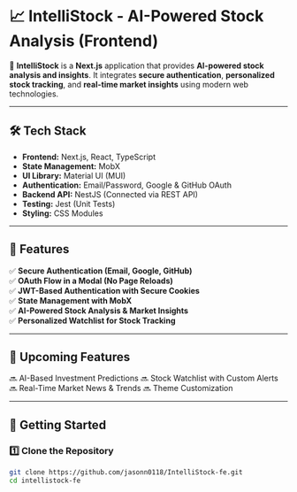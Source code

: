 # 📈 IntelliStock - AI-Powered Stock Analysis (Frontend)

🚀 **IntelliStock** is a **Next.js** application that provides **AI-powered stock analysis and insights**. It integrates **secure authentication**, **personalized stock tracking**, and **real-time market insights** using modern web technologies.

---

## 🛠️ Tech Stack
- **Frontend:** Next.js, React, TypeScript
- **State Management:** MobX
- **UI Library:** Material UI (MUI)
- **Authentication:** Email/Password, Google & GitHub OAuth
- **Backend API:** NestJS (Connected via REST API)
- **Testing:** Jest (Unit Tests)
- **Styling:** CSS Modules

---

## 📌 Features
✅ **Secure Authentication (Email, Google, GitHub)**  
✅ **OAuth Flow in a Modal (No Page Reloads)**  
✅ **JWT-Based Authentication with Secure Cookies**  
✅ **State Management with MobX**  
✅ **AI-Powered Stock Analysis & Market Insights**  
✅ **Personalized Watchlist for Stock Tracking**  

---

## 📌 Upcoming Features 
🔜 AI-Based Investment Predictions
🔜 Stock Watchlist with Custom Alerts
🔜 Real-Time Market News & Trends
🔜 Theme Customization

---

## 🚀 Getting Started
### 1️⃣ Clone the Repository
```sh
git clone https://github.com/jasonn0118/IntelliStock-fe.git
cd intellistock-fe
```
